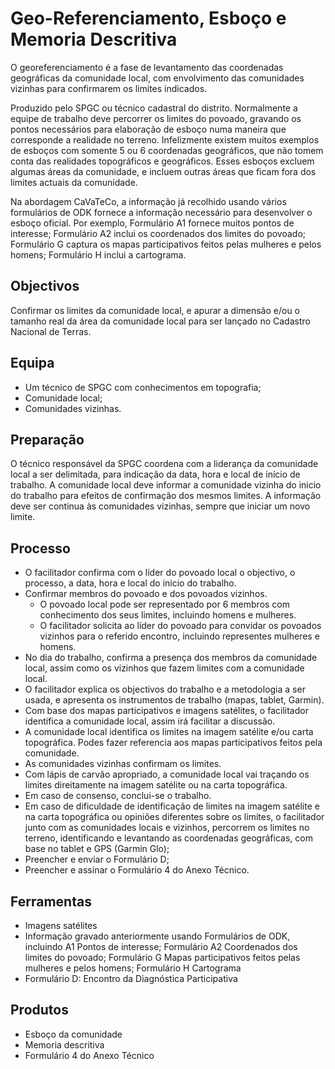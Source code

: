 # Geo-Referenciamento, Esboço e Memoria Descritiva

O georeferenciamento é a fase de levantamento das coordenadas geográficas da comunidade local, com envolvimento das comunidades vizinhas para confirmarem os limites indicados.

Produzido pelo SPGC ou técnico cadastral do distrito. Normalmente a equipe de trabalho deve percorrer os limites do povoado, gravando os pontos necessários para elaboração de esboço numa maneira que corresponde a realidade no terreno. Infelizmente existem muitos exemplos de esboços com somente 5 ou 6 coordenadas geográficos, que não tomem conta das realidades topográficos e geográficos. Esses esboços excluem algumas áreas da comunidade, e incluem outras áreas que ficam fora dos limites actuais da comunidade.

Na abordagem CaVaTeCo, a informação já recolhido usando vários formulários de ODK fornece a informação necessário para desenvolver o esboço oficial. Por exemplo, Formulário A1 fornece muitos pontos de interesse; Formulário A2 inclui os coordenados dos limites do povoado; Formulário G captura os mapas participativos feitos pelas mulheres e pelos homens; Formulário H inclui a cartograma.

## Objectivos

Confirmar os limites da comunidade local, e apurar a dimensão e/ou o tamanho real da área da comunidade local para ser lançado no Cadastro Nacional de Terras.

## Equipa

* Um técnico de SPGC com conhecimentos em topografia;
* Comunidade local;
* Comunidades vizinhas.

## Preparação

O técnico responsável da SPGC coordena com a liderança da comunidade local a ser delimitada, para indicação da data, hora e local de início de trabalho. A comunidade local deve informar a comunidade vizinha do inicio do trabalho para efeitos de confirmação dos mesmos limites. A informação deve ser continua às comunidades vizinhas, sempre que iniciar um novo limite.

## Processo

* O facilitador confirma com o líder do povoado local o objectivo, o processo, a data, hora e local do inicio do trabalho.
* Confirmar membros do povoado e dos povoados vizinhos.
  * O povoado local pode ser representado por 6 membros com conhecimento dos seus limites, incluindo homens e mulheres.
  * O facilitador solicita ao líder do povoado para convidar os povoados vizinhos para o referido encontro, incluindo representes mulheres e homens.
* No dia do trabalho, confirma a presença dos membros da comunidade local, assim como os vizinhos que fazem limites com a comunidade local.
* O facilitador explica os objectivos do trabalho e a metodologia a ser usada, e apresenta os instrumentos de trabalho \(mapas, tablet, Garmin\).
* Com base dos mapas participativos e imagens satélites, o facilitador identifica a comunidade local, assim irá facilitar a discussão.
* A comunidade local identifica os limites na imagem satélite e/ou carta topográfica. Podes fazer referencia aos mapas participativos feitos pela comunidade.
* As comunidades vizinhas confirmam os limites.
* Com lápis de carvão apropriado, a comunidade local vai traçando os limites direitamente na imagem satélite ou na carta topográfica.
* Em caso de consenso, conclui-se o trabalho.
* Em caso de dificuldade de identificação de limites na imagem satélite e na carta topográfica ou opiniões diferentes sobre os limites, o facilitador junto com as comunidades locais e vizinhos, percorrem os limites no terreno, identificando e levantando as coordenadas geográficas, com base no tablet e GPS \(Garmin Glo\);
* Preencher e enviar o Formulário D;
* Preencher e assinar o Formulário 4 do Anexo Técnico.

## Ferramentas

* Imagens satélites
* Informação gravado anteriormente usando Formulários de ODK, incluindo A1 Pontos de interesse; Formulário A2 Coordenados dos limites do povoado; Formulário G Mapas participativos feitos pelas mulheres e pelos homens; Formulário H Cartograma
* Formulário D: Encontro da Diagnóstica Participativa

## Produtos

* Esboço da comunidade
* Memoria descritiva
* Formulário 4 do Anexo Técnico



